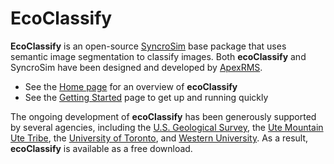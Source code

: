 # EcoClassify

**EcoClassify** is an open-source [SyncroSim](https://syncrosim.com/) base package that uses semantic image segmentation to classify images. Both **ecoClassify** and SyncroSim have been designed and developed by [ApexRMS](https://apexrms.com/).

* See the [Home page](https://apexrms.github.io/ecoClassify/) for an overview of **ecoClassify**
* See the [Getting Started](https://apexrms.github.io/ecoClassify/getting_started.html) page to get up and running quickly

The ongoing development of **ecoClassify** has been generously supported by several agencies, including the [U.S. Geological Survey](https://www.usgs.gov/), the [Ute Mountain Ute Tribe](https://www.utemountainutetribe.com/), the [University of Toronto](https://www.utoronto.ca/), and [Western University](https://www.uwo.ca/index.html). As a result, **ecoClassify** is available as a free download.
